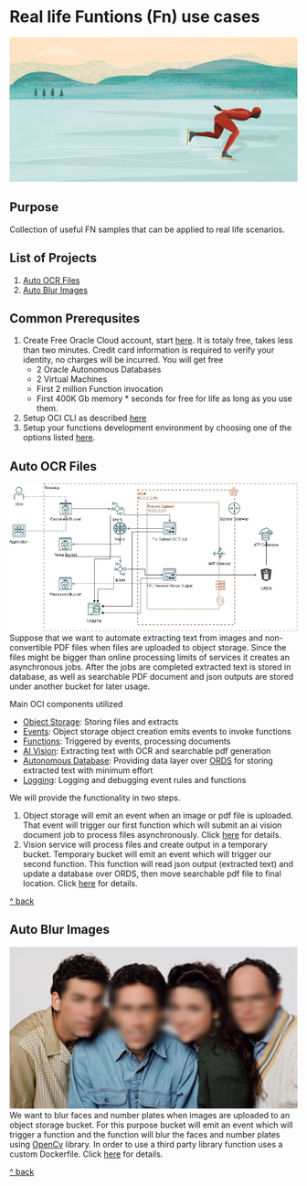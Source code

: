 # Real life Funtions (Fn) use cases
![Save Time](./resources/speed-1.jpg)

## Purpose
Collection of useful FN samples that can be applied to real life scenarios.

## List of Projects 
1. [Auto OCR Files](#auto-ocr-files)
2. [Auto Blur Images](#auto-blur-images)

## Common Prerequsites
1. Create Free Oracle Cloud account, start [here](https://www.oracle.com/cloud/free/ "Oracle Free Tier"). It is totaly free, takes less than two minutes. Credit card information is required to verify your identity, no charges will be incurred. You will get free
   * 2 Oracle Autonomous Databases
   * 2 Virtual Machines 
   * First 2 million Function invocation
   * First 400K Gb memory * seconds 
for free for life as long as you use them.
2. Setup OCI CLI as described [here](https://github.com/oracle/oci-cli)
3. Setup your functions development environment by choosing one of the options listed [here](https://docs.oracle.com/en-us/iaas/Content/Functions/Tasks/functionsquickstartguidestop.htm). 

## Auto OCR Files
![OCR Your Files](./resources/FN-OCR.jpg)
Suppose that we want to automate extracting text from images and non-convertible PDF files when files are uploaded to object storage. Since the files might be bigger than online processing limits of services it creates an asynchronous jobs. After the jobs are completed extracted text is stored in database, as well as searchable PDF document and json outputs are stored under another bucket for later usage. 

Main OCI components utilized
- [Object Storage](https://docs.oracle.com/en-us/iaas/Content/Object/home.htm): Storing files and extracts
- [Events](https://docs.oracle.com/en-us/iaas/Content/Events/home.htm): Object storage object creation emits events to invoke functions
- [Functions](https://docs.oracle.com/en-us/iaas/Content/Functions/home.htm): Triggered by events, processing documents
- [AI Vision](https://docs.oracle.com/en-us/iaas/vision/vision/using/home.htm): Extracting text with OCR and searchable pdf generation
- [Autonomous Database](https://docs.oracle.com/en-us/iaas/autonomous-database-shared/index.html): Providing data layer over [ORDS](https://www.oracle.com/database/technologies/appdev/rest.html) for storing extracted text with minimum effort
- [Logging](https://docs.oracle.com/en-us/iaas/Content/Logging/home.htm): Logging and debugging event rules and functions

We will provide the functionality in two steps.
1. Object storage will emit an event when an image or pdf file is uploaded. That event will trigger our first function which will submit an ai vision document job to process files asynchronously. Click [here](./oss-obj-cre-doc-job-py/README.md) for details.
2. Vision service will process files and create output in a temporary bucket. Temporary bucket will emit an event which will trigger our second function. This function will read json output (extracted text) and update a database over ORDS, then move searchable pdf file to final location. Click [here](./oss-obj-pro-doc-job-res-py/README.md) for details.

[^ back](#purpose)

## Auto Blur Images
![Blur Images](./resources/seinfeld-3.jpg)
We want to blur faces and number plates when images are uploaded to an object storage bucket. For this purpose bucket will emit an event which will trigger a function and the function will blur the faces and number plates using [OpenCv](https://opencv.org/) library. In order to use a third party library function uses a custom Dockerfile. Click [here](./oss-obj-cre-img-blur-py/Readme.md) for details.

[^ back](#purpose)